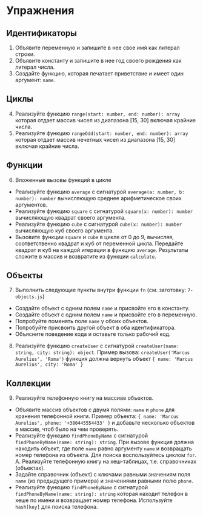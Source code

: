 # Упражнения

## Идентификаторы

1. Объявите переменную и запишите в нее свое имя как литерал строки.
2. Объявите константу и запишите в нее год своего рождения как литерал числа.
3. Создайте функцию, которая печатает приветствие и имеет один аргумент: `name`.

## Циклы

4. Реализуйте функцию `range(start: number, end: number): array` которая отдает
   массив чисел из диапазона [15, 30] включая крайние числа.
5. Реализуйте функцию `rangeOdd(start: number, end: number): array` которая
   отдает массив нечетных чисел из диапазона [15, 30] включая крайние числа.

## Функции

6. Вложенные вызовы функций в цикле

- Реализуйте функцию `average` с сигнатурой
  `average(a: number, b: number): number` вычисляющую среднее арифметическое своих
  аргументов.
- Реализуйте функцию `square` с сигнатурой `square(x: number): number`
  вычисляющую квадрат своего аргумента.
- Реализуйте функцию `cube` с сигнатурой `cube(x: number): number`
  вычисляющую куб своего аргумента.
- Вызовите функции `square` и `cube` в цикле от 0 до 9, вычисляя, соответственно
  квадрат и куб от переменной цикла. Передайте квадрат и куб на каждой итерации в
  функцию `average`. Результаты сложите в массив и возвратите из функции
  `calculate`.

## Объекты

7. Выполнить следующие пункты внутри функции `fn` (см. заготовку: `7-objects.js`)

- Создайте объект с одним полем `name` и присвойте его в константу.
- Создайте объект с одним полем `name` и присвойте его в переменную.
- Попробуйте поменять поле `name` у обоих объектов.
- Попробуйте присвоить другой объект в оба идентификатора.
- Объясните поведение кода и оставьте только рабочий код.

8. Реализуйте функцию `createUser` с сигнатурой
   `createUser(name: string, city: string): object`. Пример вызова:
   `createUser('Marcus Aurelius', 'Roma')` функция должна вернуть объект
   `{ name: 'Marcus Aurelius', city: 'Roma' }`

## Коллекции

9. Реализуйте телефонную книгу на массиве объектов.

- Объявите массив объектов с двумя полями: `name` и `phone` для хранения
  телефонной книги. Пример объекта:
  `{ name: 'Marcus Aurelius', phone: '+380445554433' }` и добавьте несколько
  объектов в массив, чтоб было на чем проверять.
- Реализуйте функцию `findPhoneByName` с сигнатурой
  `findPhoneByName(name: string): string`. При вызове функция должна находить
  объект, где поле `name` равно аргументу `name` и возвращать номер телефона из
  объекта. Для поиска воспользуйтесь циклом `for`.
  A. Реализуйте телефонную книгу на хеш-таблицах, т.е. справочниках (объектах).
- Задайте справочник (объект) с ключами равными значениям поля `name` (из
  предыдущего примера) и значениями равными полю `phone`.
- Реализуйте функцию `findPhoneByName` с сигнатурой
  `findPhoneByName(name: string): string` которая находит телефон в хеше по имени
  и возвращает номер телефона. Используйте `hash[key]` для поиска телефона.
